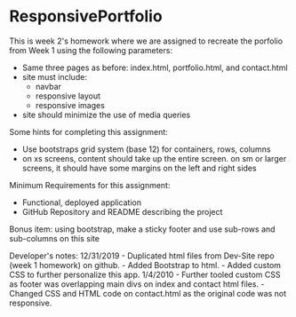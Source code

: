 # ResponsivePortfolio
This is week 2's homework where we are assigned to recreate the porfolio from Week 1 using the following parameters:
- Same three pages as before: index.html, portfolio.html, and contact.html
- site must include:
    - navbar
    - responsive layout
    - responsive images
- site should minimize the use of media queries

Some hints for completing this assignment:
- Use bootstraps grid system (base 12) for containers, rows, columns
- on xs screens, content should take up the entire screen. on sm or larger screens, it should have some margins on the left and right sides

Minimum Requirements for this assignment:
- Functional, deployed application
- GitHub Repository and README describing the project

Bonus item: using bootstrap, make a sticky footer and use sub-rows and sub-columns on this site

Developer's notes:
12/31/2019 
    - Duplicated html files from Dev-Site repo (week 1 homework) on github.
    - Added Bootstrap to html.
    - Added custom CSS to further personalize this app.
1/4/2010
    - Further tooled custom CSS as footer was overlapping main divs on index and contact html files.
    - Changed CSS and HTML code on contact.html as the original code was not responsive. 